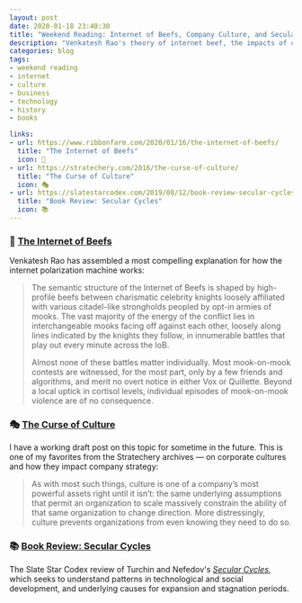 ```yaml
---
layout: post
date: 2020-01-18 23:40:30
title: "Weekend Reading: Internet of Beefs, Company Culture, and Secular Cycles"
description: "Venkatesh Rao's theory of internet beef, the impacts of company culture, and Turchin's Secular Cycles."
categories: blog
tags:
- weekend reading
- internet
- culture
- business
- technology
- history
- books

links:
- url: https://www.ribbonfarm.com/2020/01/16/the-internet-of-beefs/
  title: "The Internet of Beefs"
  icon: 🥩
- url: https://stratechery.com/2016/the-curse-of-culture/
  title: "The Curse of Culture"
  icon: 🎭
- url: https://slatestarcodex.com/2019/08/12/book-review-secular-cycles/
  title: "Book Review: Secular Cycles"
  icon: 📚
---
```


### 🥩 [The Internet of Beefs](https://www.ribbonfarm.com/2020/01/16/the-internet-of-beefs/ "The Internet of Beefs")

Venkatesh Rao has assembled a most compelling explanation for how the internet polarization machine works:

> The semantic structure of the Internet of Beefs is shaped by high-profile beefs between charismatic celebrity knights loosely affiliated with various citadel-like strongholds peopled by opt-in armies of mooks. The vast majority of the energy of the conflict lies in interchangeable mooks facing off against each other, loosely along lines indicated by the knights they follow, in innumerable battles that play out every minute across the IoB.
>
> Almost none of these battles matter individually. Most mook-on-mook contests are witnessed, for the most part, only by a few friends and algorithms, and merit no overt notice in either Vox or Quillette. Beyond a local uptick in cortisol levels, individual episodes of mook-on-mook violence are of no consequence.

### 🎭 [The Curse of Culture](https://stratechery.com/2016/the-curse-of-culture/ "The Curse of Culture")

I have a working draft post on this topic for sometime in the future. This is one of my favorites from the Stratechery archives — on corporate cultures and how they impact company strategy:

> As with most such things, culture is one of a company’s most powerful assets right until it isn’t: the same underlying assumptions that permit an organization to scale massively constrain the ability of that same organization to change direction. More distressingly, culture prevents organizations from even knowing they need to do so.

### 📚 [Book Review: Secular Cycles](https://slatestarcodex.com/2019/08/12/book-review-secular-cycles/ "Book Review: Secular Cycles")

The Slate Star Codex review of Turchin and Nefedov's _[Secular Cycles](https://www.goodreads.com/book/show/8778747-secular-cycles "Secular Cycles")_, which seeks to understand patterns in technological and social development, and underlying causes for expansion and stagnation periods.
